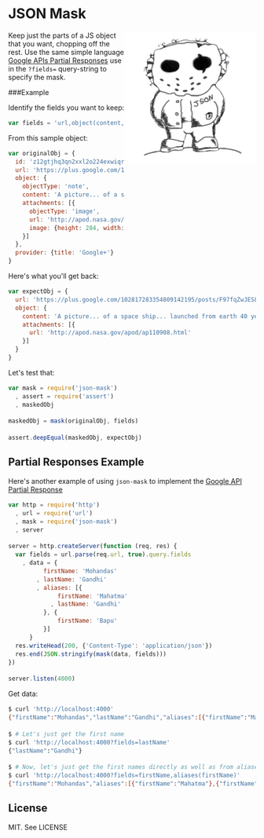 # JSON Mask

<img src="/logo.png" align="right" width="267px" />

Keep just the parts of a JS object that you want, chopping off the rest.
Use the same simple language [Google APIs Partial Responses](https://developers.google.com/+/api/#partial-responses)
use in the `?fields=` query-string to specify the mask.

###Example

Identify the fields you want to keep:
```js
var fields = 'url,object(content,attachments/url)'
```

From this sample object:
```js
var originalObj = {
  id: 'z12gtjhq3qn2xxl2o224exwiqruvtda0i',
  url: 'https://plus.google.com/102817283354809142195/posts/F97fqZwJESL',
  object: {
    objectType: 'note',
    content: 'A picture... of a space ship... launched from earth 40 years ago.',
    attachments: [{
      objectType: 'image',
      url: 'http://apod.nasa.gov/apod/ap110908.html',
      image: {height: 284, width: 506}
    }]
  },
  provider: {title: 'Google+'}
}
```

Here's what you'll get back:
```js
var expectObj = {
  url: 'https://plus.google.com/102817283354809142195/posts/F97fqZwJESL',
  object: {
    content: 'A picture... of a space ship... launched from earth 40 years ago.',
    attachments: [{
      url: 'http://apod.nasa.gov/apod/ap110908.html'
    }]
  }
}
```

Let's test that:
```js
var mask = require('json-mask')
  , assert = require('assert')
  , maskedObj

maskedObj = mask(originalObj, fields)

assert.deepEqual(maskedObj, expectObj)
```


Partial Responses Example
-------------------------

Here's another example of using `json-mask` to implement the
[Google API Partial Response](https://developers.google.com/+/api/#partial-responses)

```js
var http = require('http')
  , url = require('url')
  , mask = require('json-mask')
  , server

server = http.createServer(function (req, res) {
  var fields = url.parse(req.url, true).query.fields
    , data = {
          firstName: 'Mohandas'
        , lastName: 'Gandhi'
        , aliases: [{
              firstName: 'Mahatma'
            , lastName: 'Gandhi'
          }, {
              firstName: 'Bapu'
          }]
      }
  res.writeHead(200, {'Content-Type': 'application/json'})
  res.end(JSON.stringify(mask(data, fields)))
})

server.listen(4000)
```

Get data:
```bash
$ curl 'http://localhost:4000'
{"firstName":"Mohandas","lastName":"Gandhi","aliases":[{"firstName":"Mahatma","lastName":"Gandhi"},{"firstName":"Bapu"}]}

$ # Let's just get the first name
$ curl 'http://localhost:4000?fields=lastName'
{"lastName":"Gandhi"}

$ # Now, let's just get the first names directly as well as from aliases
$ curl 'http://localhost:4000?fields=firstName,aliases(firstName)'
{"firstName":"Mohandas","aliases":[{"firstName":"Mahatma"},{"firstName":"Bapu"}]}
```


License
-------

MIT. See LICENSE
